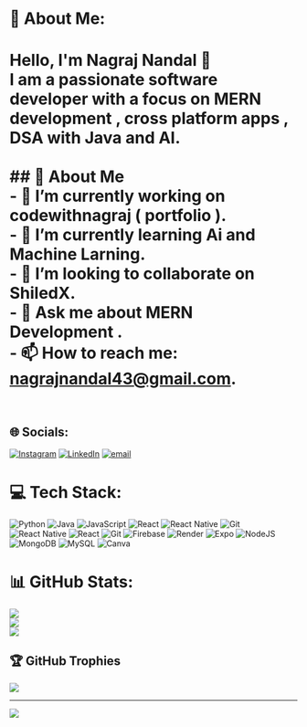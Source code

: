 # 💫 About Me:
# Hello, I'm Nagraj Nandal 👋<br>I am a passionate software developer with a focus on MERN development , cross platform apps , DSA with Java and AI.<br><br>## 🚀 About Me<br>- 🔭 I’m currently working on codewithnagraj ( portfolio ).<br>- 🌱 I’m currently learning Ai and Machine Larning.<br>- 👯 I’m looking to collaborate on ShiledX.<br>- 💬 Ask me about MERN Development .<br>- 📫 How to reach me: nagrajnandal43@gmail.com.<br><br>


## 🌐 Socials:
[![Instagram](https://img.shields.io/badge/Instagram-%23E4405F.svg?logo=Instagram&logoColor=white)](https://instagram.com/nagraj_np2308) [![LinkedIn](https://img.shields.io/badge/LinkedIn-%230077B5.svg?logo=linkedin&logoColor=white)](https://linkedin.com/in/nagraj-nandal-71a361333) [![email](https://img.shields.io/badge/Email-D14836?logo=gmail&logoColor=white)](mailto:nagrajnandal43@gmail.com) 

# 💻 Tech Stack:
![Python](https://img.shields.io/badge/python-3670A0?style=for-the-badge&logo=python&logoColor=ffdd54) ![Java](https://img.shields.io/badge/java-%23ED8B00.svg?style=for-the-badge&logo=openjdk&logoColor=white) ![JavaScript](https://img.shields.io/badge/javascript-%23323330.svg?style=for-the-badge&logo=javascript&logoColor=%23F7DF1E) ![React](https://img.shields.io/badge/react-%2320232a.svg?style=for-the-badge&logo=react&logoColor=%2361DAFB) ![React Native](https://img.shields.io/badge/react_native-%2320232a.svg?style=for-the-badge&logo=react&logoColor=%2361DAFB) ![Git](https://img.shields.io/badge/git-%23F05033.svg?style=for-the-badge&logo=git&logoColor=white) ![React Native](https://img.shields.io/badge/react_native-%2320232a.svg?style=for-the-badge&logo=react&logoColor=%2361DAFB) ![React](https://img.shields.io/badge/react-%2320232a.svg?style=for-the-badge&logo=react&logoColor=%2361DAFB) ![Git](https://img.shields.io/badge/git-%23F05033.svg?style=for-the-badge&logo=git&logoColor=white) ![Firebase](https://img.shields.io/badge/firebase-%23039BE5.svg?style=for-the-badge&logo=firebase) ![Render](https://img.shields.io/badge/Render-%46E3B7.svg?style=for-the-badge&logo=render&logoColor=white) ![Expo](https://img.shields.io/badge/expo-1C1E24?style=for-the-badge&logo=expo&logoColor=#D04A37) ![NodeJS](https://img.shields.io/badge/node.js-6DA55F?style=for-the-badge&logo=node.js&logoColor=white) ![MongoDB](https://img.shields.io/badge/MongoDB-%234ea94b.svg?style=for-the-badge&logo=mongodb&logoColor=white) ![MySQL](https://img.shields.io/badge/mysql-4479A1.svg?style=for-the-badge&logo=mysql&logoColor=white) ![Canva](https://img.shields.io/badge/Canva-%2300C4CC.svg?style=for-the-badge&logo=Canva&logoColor=white)
# 📊 GitHub Stats:
![](https://github-readme-stats.vercel.app/api?username=Nagraj23&theme=transparent&hide_border=true&include_all_commits=false&count_private=false)<br/>
![](https://nirzak-streak-stats.vercel.app/?user=Nagraj23&theme=transparent&hide_border=true)<br/>
![](https://github-readme-stats.vercel.app/api/top-langs/?username=Nagraj23&theme=transparent&hide_border=true&include_all_commits=false&count_private=false&layout=compact)

## 🏆 GitHub Trophies
![](https://github-profile-trophy.vercel.app/?username=Nagraj23&theme=gruvbox_light&no-frame=false&no-bg=true&margin-w=4)

---
[![](https://visitcount.itsvg.in/api?id=Nagraj23&icon=0&color=0)](https://visitcount.itsvg.in)

<!-- Proudly created with GPRM ( https://gprm.itsvg.in ) -->
